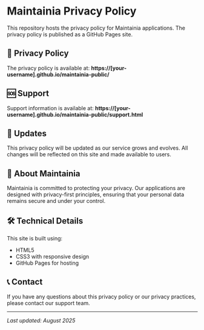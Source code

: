 # Maintainia Privacy Policy

This repository hosts the privacy policy for Maintainia applications. The privacy policy is published as a GitHub Pages site.

## 📄 Privacy Policy

The privacy policy is available at: **https://[your-username].github.io/maintainia-public/**

## 🆘 Support

Support information is available at: **https://[your-username].github.io/maintainia-public/support.html**

## 🔄 Updates

This privacy policy will be updated as our service grows and evolves. All changes will be reflected on this site and made available to users.

## 📱 About Maintainia

Maintainia is committed to protecting your privacy. Our applications are designed with privacy-first principles, ensuring that your personal data remains secure and under your control.

## 🛠️ Technical Details

This site is built using:
- HTML5
- CSS3 with responsive design
- GitHub Pages for hosting

## 📞 Contact

If you have any questions about this privacy policy or our privacy practices, please contact our support team.

---

*Last updated: August 2025*
